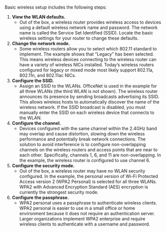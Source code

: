 Basic wireless setup includes the following steps:

1. **View the WLAN defaults.**
	- Out of the box, a wireless router provides wireless access to devices using a default wireless network name and password. The network name is called the Service Set Identified (SSID). Locate the basic wireless settings for your router to change these defaults.
2. **Change the network mode.**
	- Some wireless routers allow you to select which 802.11 standard to implement. The example shows that “Legacy” has been selected. This means wireless devices connecting to the wireless router can have a variety of wireless NICs installed. Today’s wireless routers configured for legacy or mixed mode most likely support 802.11a, 802.11n, and 802.11ac NICs.
3. **Configure the SSID.**
	- Assign an SSID to the WLANs. OfficeNet is used in the example for all three WLANs (the third WLAN is not shown). The wireless router announces its presence by sending broadcasts advertising its SSID. This allows wireless hosts to automatically discover the name of the wireless network. If the SSID broadcast is disabled, you must manually enter the SSID on each wireless device that connects to the WLAN.
4. **Configure the channel.**
	- Devices configured with the same channel within the 2.4GHz band may overlap and cause distortion, slowing down the wireless performance and potentially break network connections. The solution to avoid interference is to configure non-overlapping channels on the wireless routers and access points that are near to each other. Specifically, channels 1, 6, and 11 are non-overlapping. In the example, the wireless router is configured to use channel 6.
5. **Configure the security mode.**
	- Out of the box, a wireless router may have no WLAN security configured. In the example, the personal version of Wi-Fi Protected Access version 2 (WPA2 Personal) is selected for all three WLANs. WPA2 with Advanced Encryption Standard (AES) encryption is currently the strongest security mode.
6. **Configure the passphrase.**
	- WPA2 personal uses a passphrase to authenticate wireless clients. WPA2 personal is easier to use in a small office or home environment because it does not require an authentication server. Larger organizations implement WPA2 enterprise and require wireless clients to authenticate with a username and password.